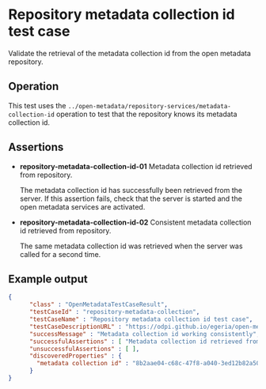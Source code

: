 <!-- SPDX-License-Identifier: CC-BY-4.0 -->
<!-- Copyright Contributors to the ODPi Egeria project. -->

# Repository metadata collection id test case

Validate the retrieval of the metadata collection id from the open metadata repository.

## Operation

This test uses the `../open-metadata/repository-services/metadata-collection-id`
operation to test that the repository knows its metadata collection id.

## Assertions

* **repository-metadata-collection-id-01** Metadata collection id retrieved from repository.

   The metadata collection id has successfully been retrieved from the server.
If this assertion fails, check that the server is started and the
open metadata services are activated.

* **repository-metadata-collection-id-02** Consistent metadata collection id retrieved from repository.

    The same metadata collection id was retrieved when the server was called
for a second time.


## Example output

```json
{
      "class" : "OpenMetadataTestCaseResult",
      "testCaseId" : "repository-metadata-collection",
      "testCaseName" : "Repository metadata collection id test case",
      "testCaseDescriptionURL" : "https://odpi.github.io/egeria/open-metadata-compliance-suite/docs/repository-workbench/repository-metadata-collection-test-case.md",
      "successMessage" : "Metadata collection id working consistently",
      "successfulAssertions" : [ "Metadata collection id retrieved from repository.", "Consistent metadata collection id retrieved from repository." ],
      "unsuccessfulAssertions" : [ ],
      "discoveredProperties" : {
        "metadata collection id" : "8b2aae04-c68c-47f8-a040-3ed12b82a50e"
      }
}
```